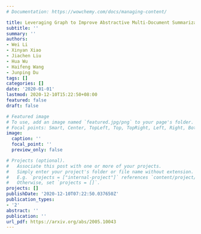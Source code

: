 ```yaml
---
# Documentation: https://wowchemy.com/docs/managing-content/

title: Leveraging Graph to Improve Abstractive Multi-Document Summarization
subtitle: ''
summary: ''
authors:
- Wei Li
- Xinyan Xiao
- Jiachen Liu
- Hua Wu
- Haifeng Wang
- Junping Du
tags: []
categories: []
date: '2020-01-01'
lastmod: 2020-12-10T15:22:50+08:00
featured: false
draft: false

# Featured image
# To use, add an image named `featured.jpg/png` to your page's folder.
# Focal points: Smart, Center, TopLeft, Top, TopRight, Left, Right, BottomLeft, Bottom, BottomRight.
image:
  caption: ''
  focal_point: ''
  preview_only: false

# Projects (optional).
#   Associate this post with one or more of your projects.
#   Simply enter your project's folder or file name without extension.
#   E.g. `projects = ["internal-project"]` references `content/project/deep-learning/index.md`.
#   Otherwise, set `projects = []`.
projects: []
publishDate: '2020-12-10T07:22:50.037650Z'
publication_types:
- '2'
abstract: ''
publication: ''
url_pdf: https://arxiv.org/abs/2005.10043
---
```

